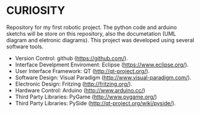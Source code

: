 CURIOSITY
=========

Repository for my first robotic project. The python code and arduino sketchs will be store on this repository, also the documetation (UML diagram and eletronic diagrams). This project was developed using several software tools.

- Version Control: github (https://github.com/).
- Interface Develpment Enviroment: Eclipse (https://www.eclipse.org/).
- User Interface Framework: QT (http://qt-project.org/).
- Software Design: Visual Paradigm (http://www.visual-paradigm.com/).
- Electronic Design: Fritzing (http://fritzing.org/).
- Hardware Control: Arduino (http://www.arduino.cc/)
- Third Party Libraries: PyGame (http://www.pygame.org/)
- Third Party Libraries: PySide (http://qt-project.org/wiki/pyside/).
